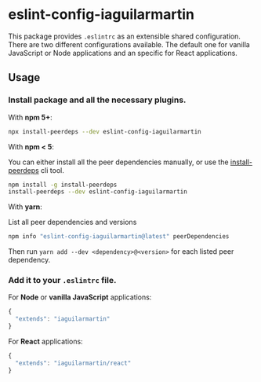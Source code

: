 # eslint-config-iaguilarmartin

This package provides `.eslintrc` as an extensible shared configuration. There are two different configurations available. The default one for vanilla JavaScript or Node applications and an specific for React applications.

## Usage

### Install package and all the necessary plugins.

With **npm 5+**:

```sh
npx install-peerdeps --dev eslint-config-iaguilarmartin
```

With **npm < 5**:

You can either install all the peer dependencies manually, or use the [install-peerdeps](https://github.com/nathanhleung/install-peerdeps) cli tool.

```sh
npm install -g install-peerdeps
install-peerdeps --dev eslint-config-iaguilarmartin
```

With **yarn**:

List all peer dependencies and versions
```sh
npm info "eslint-config-iaguilarmartin@latest" peerDependencies
```

Then run `yarn add --dev <dependency>@<version>` for each listed peer dependency.


### Add it to your `.eslintrc` file.

For **Node** or **vanilla JavaScript** applications:

```js
{
  "extends": "iaguilarmartin"
}
```

For **React** applications:

```js
{
  "extends": "iaguilarmartin/react"
}
```